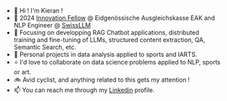 
<!--
**K-Schubert/K-Schubert** is a ✨ _special_ ✨ repository because its `README.md` (this file) appears on your GitHub profile.

Here are some ideas to get you started:

- 🔭 I’m currently working on ...
- 🌱 I’m currently learning ...
- 👯 I’m looking to collaborate on ...
- 🤔 I’m looking for help with ...
- 💬 Ask me about ...
- 📫 How to reach me: ...
- 😄 Pronouns: ...
- ⚡ Fun fact: ...
-->

- 👋 Hi ! I'm Kieran !
- :office: 2024 [Innovation Fellow](https://www.innovationfellowship.ch/) @ Eidgenössische Ausgleichskasse EAK and NLP Engineer @ [SwissLLM](https://swissllm.ch/)
- :closed_book: Focusing on developping RAG Chatbot applications, distributed training and fine-tuning of LLMs, structured content extraction, QA, Semantic Search, etc.  
- :eyes: Personal projects in data analysis applied to sports and IARTS.
- :star: I'd love to collaborate on data science problems applied to NLP, sports or art.
- :bike: Avid cyclist, and anything related to this gets my attention !
- :mailbox: You can reach me through my [Linkedin](https://www.linkedin.com/in/kieran-schubert-110772137/) profile.
